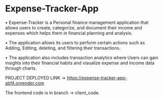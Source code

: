 # Expense-Tracker-App

• Expense-Tracker is a Personal finance management application that allows users to create, categorize, and document their income and expenses which helps them in financial planning and analysis.

• The application allows its users to perform certain actions such as Adding, Editing, deleting, and filtering their
transactions.

• The application also includes transaction analytics where Users can gain insights into their financial habits and
visualize expense and income data through charts.

PROJECT DEPLOYED LINK -> https://expense-tracker-app-abf4.onrender.com

The frontend code is in branch -> client_code.
